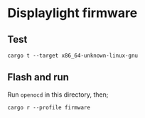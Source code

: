 # Displaylight firmware

## Test
```
cargo t --target x86_64-unknown-linux-gnu
```

## Flash and run
Run `openocd` in this directory, then;

```
cargo r --profile firmware
```
